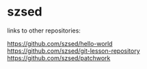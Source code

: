 # szsed
links to other repositories:

https://github.com/szsed/hello-world  
https://github.com/szsed/git-lesson-repository  
https://github.com/szsed/patchwork  
